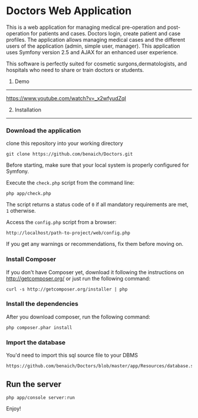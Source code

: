 Doctors Web Application
========================

This is a web application for managing medical pre-operation and post-operation for patients and cases. Doctors login, create patient and case profiles. The application allows managing medical cases and the different users of the application (admin, simple user, manager). This application uses Symfony version 2.5 and AJAX for an enhanced user experience. 

This software is perfectly suited for cosmetic surgons,dermatologists, and hospitals who need to share or train doctors or students.


1) Demo
-------

https://www.youtube.com/watch?v=_x2wfyudZqI


2) Installation
----------------------------------

### Download the application

clone this repository into your working directory

	git clone https://github.com/benaich/Doctors.git

Before starting, make sure that your local system is properly configured for Symfony.

Execute the `check.php` script from the command line:

    php app/check.php

The script returns a status code of `0` if all mandatory requirements are met,
`1` otherwise.

Access the `config.php` script from a browser:

    http://localhost/path-to-project/web/config.php

If you get any warnings or recommendations, fix them before moving on.

### Install Composer

If you don't have Composer yet, download it following the instructions on http://getcomposer.org/  or just run the following command:

    curl -s http://getcomposer.org/installer | php

### Install the dependencies

After you download composer, run the following command:

    php composer.phar install

### Import the database

You'd need to import this sql source file to your DBMS

	https://github.com/benaich/Doctors/blob/master/app/Resources/database.sql

## Run the server

	php app/console server:run

Enjoy!
